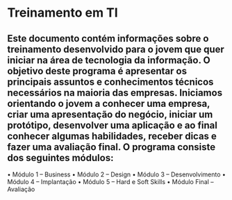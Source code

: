 # Treinamento em TI

## Este documento contém informações sobre o treinamento desenvolvido para o jovem que quer iniciar na área de tecnologia da informação. O objetivo deste programa é apresentar os principais assuntos e conhecimentos técnicos necessários na maioria das empresas. Iniciamos orientando o jovem a conhecer uma empresa, criar uma apresentação do negócio, iniciar um protótipo, desenvolver uma aplicação e ao final conhecer algumas habilidades, receber dicas e fazer uma avaliação final. O programa consiste dos seguintes módulos:

  •	Módulo 1 – Business
  •	Módulo 2 – Design
  •	Módulo 3 – Desenvolvimento
  •	Módulo 4 – Implantação
  •	Módulo 5 – Hard e Soft Skills
  •	Módulo Final – Avaliação

#
